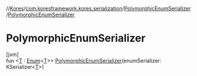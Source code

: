 //[Kores](../../../index.md)/[com.koresframework.kores.serialization](../index.md)/[PolymorphicEnumSerializer](index.md)/[PolymorphicEnumSerializer](-polymorphic-enum-serializer.md)

# PolymorphicEnumSerializer

[jvm]\
fun <[T](index.md) : [Enum](https://kotlinlang.org/api/latest/jvm/stdlib/kotlin/-enum/index.html)<[T](index.md)>> [PolymorphicEnumSerializer](-polymorphic-enum-serializer.md)(enumSerializer: KSerializer<[T](index.md)>)
